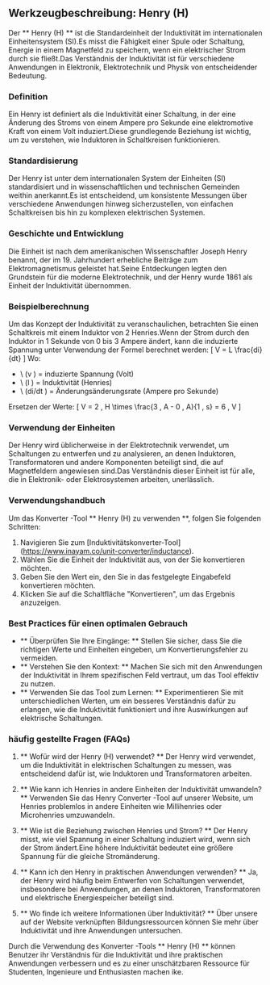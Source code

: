 ## Werkzeugbeschreibung: Henry (H)

Der ** Henry (H) ** ist die Standardeinheit der Induktivität im internationalen Einheitensystem (SI).Es misst die Fähigkeit einer Spule oder Schaltung, Energie in einem Magnetfeld zu speichern, wenn ein elektrischer Strom durch sie fließt.Das Verständnis der Induktivität ist für verschiedene Anwendungen in Elektronik, Elektrotechnik und Physik von entscheidender Bedeutung.

### Definition
Ein Henry ist definiert als die Induktivität einer Schaltung, in der eine Änderung des Stroms von einem Ampere pro Sekunde eine elektromotive Kraft von einem Volt induziert.Diese grundlegende Beziehung ist wichtig, um zu verstehen, wie Induktoren in Schaltkreisen funktionieren.

### Standardisierung
Der Henry ist unter dem internationalen System der Einheiten (SI) standardisiert und in wissenschaftlichen und technischen Gemeinden weithin anerkannt.Es ist entscheidend, um konsistente Messungen über verschiedene Anwendungen hinweg sicherzustellen, von einfachen Schaltkreisen bis hin zu komplexen elektrischen Systemen.

### Geschichte und Entwicklung
Die Einheit ist nach dem amerikanischen Wissenschaftler Joseph Henry benannt, der im 19. Jahrhundert erhebliche Beiträge zum Elektromagnetismus geleistet hat.Seine Entdeckungen legten den Grundstein für die moderne Elektrotechnik, und der Henry wurde 1861 als Einheit der Induktivität übernommen.

### Beispielberechnung
Um das Konzept der Induktivität zu veranschaulichen, betrachten Sie einen Schaltkreis mit einem Induktor von 2 Henries.Wenn der Strom durch den Induktor in 1 Sekunde von 0 bis 3 Ampere ändert, kann die induzierte Spannung unter Verwendung der Formel berechnet werden:
\[ V = L \frac{di}{dt} \]
Wo:
- \ (v \) = induzierte Spannung (Volt)
- \ (l \) = Induktivität (Henries)
- \ (di/dt \) = Änderungsänderungsrate (Ampere pro Sekunde)

Ersetzen der Werte:
\[ V = 2 \, H \times \frac{3 \, A - 0 \, A}{1 \, s} = 6 \, V \]

### Verwendung der Einheiten
Der Henry wird üblicherweise in der Elektrotechnik verwendet, um Schaltungen zu entwerfen und zu analysieren, an denen Induktoren, Transformatoren und andere Komponenten beteiligt sind, die auf Magnetfeldern angewiesen sind.Das Verständnis dieser Einheit ist für alle, die in Elektronik- oder Elektrosystemen arbeiten, unerlässlich.

### Verwendungshandbuch
Um das Konverter -Tool ** Henry (H) zu verwenden **, folgen Sie folgenden Schritten:
1. Navigieren Sie zum [Induktivitätskonverter-Tool] (https://www.inayam.co/unit-converter/inductance).
2. Wählen Sie die Einheit der Induktivität aus, von der Sie konvertieren möchten.
3. Geben Sie den Wert ein, den Sie in das festgelegte Eingabefeld konvertieren möchten.
4. Klicken Sie auf die Schaltfläche "Konvertieren", um das Ergebnis anzuzeigen.

### Best Practices für einen optimalen Gebrauch
- ** Überprüfen Sie Ihre Eingänge: ** Stellen Sie sicher, dass Sie die richtigen Werte und Einheiten eingeben, um Konvertierungsfehler zu vermeiden.
- ** Verstehen Sie den Kontext: ** Machen Sie sich mit den Anwendungen der Induktivität in Ihrem spezifischen Feld vertraut, um das Tool effektiv zu nutzen.
- ** Verwenden Sie das Tool zum Lernen: ** Experimentieren Sie mit unterschiedlichen Werten, um ein besseres Verständnis dafür zu erlangen, wie die Induktivität funktioniert und ihre Auswirkungen auf elektrische Schaltungen.

### häufig gestellte Fragen (FAQs)

1. ** Wofür wird der Henry (H) verwendet? **
Der Henry wird verwendet, um die Induktivität in elektrischen Schaltungen zu messen, was entscheidend dafür ist, wie Induktoren und Transformatoren arbeiten.

2. ** Wie kann ich Henries in andere Einheiten der Induktivität umwandeln? **
Verwenden Sie das Henry Converter -Tool auf unserer Website, um Henries problemlos in andere Einheiten wie Millihenries oder Microhenries umzuwandeln.

3. ** Wie ist die Beziehung zwischen Henries und Strom? **
Der Henry misst, wie viel Spannung in einer Schaltung induziert wird, wenn sich der Strom ändert.Eine höhere Induktivität bedeutet eine größere Spannung für die gleiche Stromänderung.

4. ** Kann ich den Henry in praktischen Anwendungen verwenden? **
Ja, der Henry wird häufig beim Entwerfen von Schaltungen verwendet, insbesondere bei Anwendungen, an denen Induktoren, Transformatoren und elektrische Energiespeicher beteiligt sind.

5. ** Wo finde ich weitere Informationen über Induktivität? **
Über unsere auf der Website verknüpften Bildungsressourcen können Sie mehr über Induktivität und ihre Anwendungen untersuchen.

Durch die Verwendung des Konverter -Tools ** Henry (H) ** können Benutzer ihr Verständnis für die Induktivität und ihre praktischen Anwendungen verbessern und es zu einer unschätzbaren Ressource für Studenten, Ingenieure und Enthusiasten machen ike.